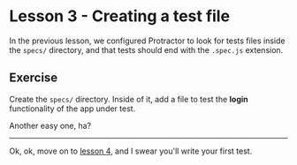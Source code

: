 # Lesson 3 - Creating a test file

In the previous lesson, we configured Protractor to look for tests files inside the `specs/` directory, and that tests should end with the `.spec.js` extension.

## Exercise

Create the `specs/` directory. Inside of it, add a file to test the **login** functionality of the app under test.

Another easy one, ha?

___

Ok, ok, move on to [lesson 4](./4.md), and I swear you'll write your first test.
